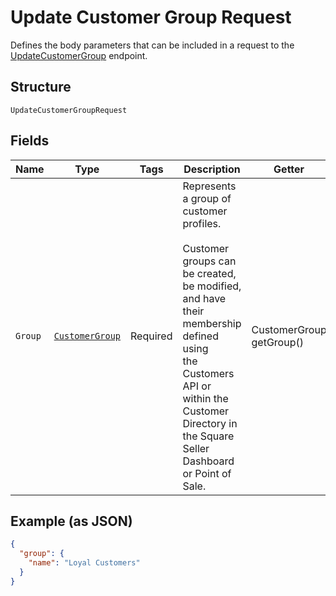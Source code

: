 
# Update Customer Group Request

Defines the body parameters that can be included in a request to the
[UpdateCustomerGroup](../../doc/api/customer-groups.md#update-customer-group) endpoint.

## Structure

`UpdateCustomerGroupRequest`

## Fields

| Name | Type | Tags | Description | Getter |
|  --- | --- | --- | --- | --- |
| `Group` | [`CustomerGroup`](../../doc/models/customer-group.md) | Required | Represents a group of customer profiles.<br><br>Customer groups can be created, be modified, and have their membership defined using<br>the Customers API or within the Customer Directory in the Square Seller Dashboard or Point of Sale. | CustomerGroup getGroup() |

## Example (as JSON)

```json
{
  "group": {
    "name": "Loyal Customers"
  }
}
```


